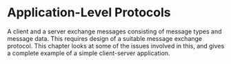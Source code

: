 # Application-Level Protocols

A client and a server exchange messages consisting of message types and message data. This requires design of a suitable message exchange protocol. This chapter looks at some of the issues involved in this, and gives a complete example of a simple client-server application. 
